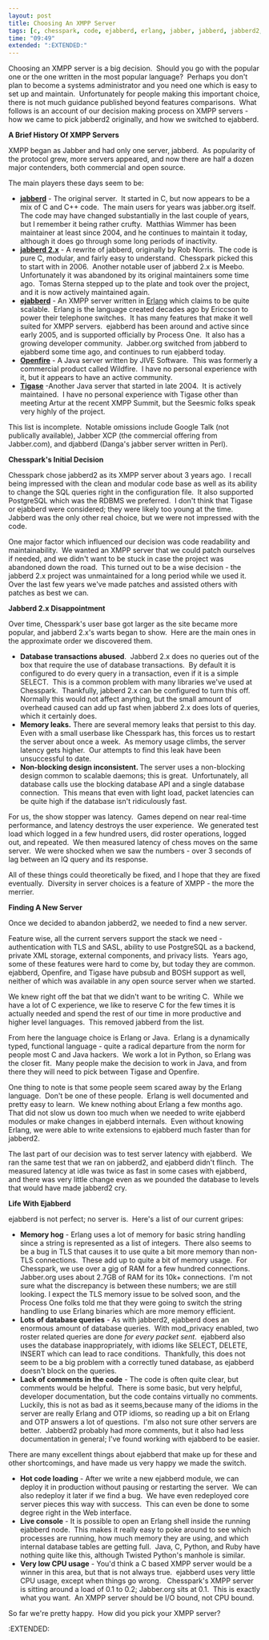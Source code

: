 ```yaml
---
layout: post
title: Choosing An XMPP Server
tags: [c, chesspark, code, ejabberd, erlang, jabber, jabberd, jabberd2, java, openfire, server, tigase, xmpp]
time: "09:49"
extended: ":EXTENDED:"
---
```


Choosing an XMPP server is a big decision.  Should you go with the popular one or the one written in the most popular language?  Perhaps you don't plan to become a systems administrator and you need one which is easy to set up and maintain.  Unfortunately for people making this important choice, there is not much guidance published beyond features comparisons.  What follows is an account of our decision making process on XMPP servers - how we came to pick jabberd2 originally, and how we switched to ejabberd.

<strong>A Brief History Of XMPP Servers</strong>

XMPP began as Jabber and had only one server, jabberd.  As popularity of the protocol grew, more servers appeared, and now there are half a dozen major contenders, both commercial and open source.

The main players these days seem to be:
<ul>
	<li><a href="http://jabberd.org/"><strong>jabberd</strong></a> - The original server.  It started in C, but now appears to be a mix of C and C++ code.  The main users for years was jabber.org itself.  The code may have changed substantially in the last couple of years, but I remember it being rather crufty.  Matthias Wimmer has been maintainer at least since 2004, and he continues to maintain it today, although it does go through some long periods of inactivity.</li>
	<li><a href="http://jabberd2.xiaoka.com/"><strong>jabberd 2.x</strong></a> - A rewrite of jabberd, originally by Rob Norris.  The code is pure C, modular, and fairly easy to understand.  Chesspark picked this to start with in 2006.  Another notable user of jabberd 2.x is Meebo.  Unfortunately it was abandoned by its original maintainers some time ago.  Tomas Sterna stepped up to the plate and took over the project, and it is now actively maintained again.</li>
	<li><a href="http://www.ejabberd.im"><strong>ejabberd</strong></a> - An XMPP server written in <a href="http://erlang.org/">Erlang</a> which claims to be quite scalable.  Erlang is the language created decades ago by Ericcson to power their telephone switches.  It has many features that make it well suited for XMPP servers.  ejabberd has been around and active since early 2005, and is supported officially by Process One.  It also has a growing developer community.  Jabber.org switched from jabberd to ejabberd some time ago, and continues to run ejabberd today.</li>
	<li><a href="http://www.igniterealtime.org/projects/openfire/index.jsp"><strong>Openfire</strong></a> - A Java server written by JIVE Software.  This was formerly a commercial product called Wildfire.  I have no personal experience with it, but it appears to have an active community.</li>
	<li><a href="http://www.tigase.org"><strong>Tigase</strong></a> -Another Java server that started in late 2004.  It is actively maintained.  I have no personal experience with Tigase other than meeting Artur at the recent XMPP Summit, but the Seesmic folks speak very highly of the project.</li>
</ul>
This list is incomplete.  Notable omissions include Google Talk (not publically available), Jabber XCP (the commercial offering from Jabber.com), and djabberd (Danga's jabber server written in Perl).

<strong>Chesspark's Initial Decision</strong>

Chesspark chose jabberd2 as its XMPP server about 3 years ago.  I recall being impressed with the clean and modular code base as well as its ability to change the SQL queries right in the configuration file.  It also supported PostgreSQL which was the RDBMS we preferred.  I don't think that Tigase or ejabberd were considered; they were likely too young at the time.  Jabberd was the only other real choice, but we were not impressed with the code.

One major factor which influenced our decision was code readability and maintainability.  We wanted an XMPP server that we could patch ourselves if needed, and we didn't want to be stuck in case the project was abandoned down the road.  This turned out to be a wise decision - the jabberd 2.x project was unmaintained for a long period while we used it.  Over the last few years we've made patches and assisted others with patches as best we can.

<strong>Jabberd 2.x Disappointment</strong>

Over time, Chesspark's user base got larger as the site became more popular, and jabberd 2.x's warts began to show.  Here are the main ones in the approximate order we discovered them.
<ul>
	<li><strong>Database transactions abused</strong>.  Jabberd 2.x does no queries out of the box that require the use of database transactions.  By default it is configured to do every query in a transaction, even if it is a simple SELECT.  This is a common problem with many libraries we've used at Chesspark.  Thankfully, jabberd 2.x can be configured to turn this off.  Normally this would not affect anything, but the small amount of overhead caused can add up fast when jabberd 2.x does lots of queries, which it certainly does.</li>
	<li><strong>Memory leaks.</strong> There are several memory leaks that persist to this day.  Even with a small userbase like Chesspark has, this forces us to restart the server about once a week.  As memory usage climbs, the server latency gets higher.  Our attempts to find this leak have been unsuccessful to date.</li>
	<li><strong>Non-blocking design inconsistent. </strong> The server uses a non-blocking design common to scalable daemons; this is great.  Unfortunately, all database calls use the blocking database API and a single database connection.  This means that even with light load, packet latencies can be quite high if the database isn't ridiculously fast.</li>
</ul>
For us, the show stopper was latency.  Games depend on near real-time performance, and latency destroys the user experience.  We generated test load which logged in a few hundred users, did roster operations, logged out, and repeated.  We then measured latency of chess moves on the same server.  We were shocked when we saw the numbers - over 3 seconds of lag between an IQ query and its response.

All of these things could theoretically be fixed, and I hope that they are fixed eventually.  Diversity in server choices is a feature of XMPP - the more the merrier.

<strong>Finding A New Server
</strong>

Once we decided to abandon jabberd2, we needed to find a new server.

Feature wise, all the current servers support the stack we need - authentication with TLS and SASL, ability to use PostgreSQL as a backend, private XML storage, external components, and privacy lists.  Years ago, some of these features were hard to come by, but today they are common.  ejabberd, Openfire, and Tigase have pubsub and BOSH support as well, neither of which was available in any open source server when we started.

We knew right off the bat that we didn't want to be writing C.  While we have a lot of C experience, we like to reserve C for the few times it is actually needed and spend the rest of our time in more productive and higher level languages.  This removed jabberd from the list.

From here the language choice is Erlang or Java.  Erlang is a dynamically typed, functional language - quite a radical departure from the norm for people most C and Java hackers.  We work a lot in Python, so Erlang was the closer fit.  Many people make the decision to work in Java, and from there they will need to pick between Tigase and Openfire.

One thing to note is that some people seem scared away by the Erlang language.  Don't be one of these people.  Erlang is well documented and pretty easy to learn.  We knew nothing about Erlang a few months ago.  That did not slow us down too much when we needed to write ejabberd modules or make changes in ejabberd internals.  Even without knowing Erlang, we were able to write extensions to ejabberd much faster than for jabberd2.

The last part of our decision was to test server latency with ejabberd.  We ran the same test that we ran on jabberd2, and ejabberd didn't flinch.  The measured latency at idle was twice as fast in some cases with ejabberd, and there was very little change even as we pounded the database to levels that would have made jabberd2 cry.

<strong>Life With Ejabberd
</strong>

ejabberd is not perfect; no server is.  Here's a list of our current gripes:
<ul>
	<li><strong>Memory hog</strong> - Erlang uses a lot of memory for basic string handling since a string is represented as a list of integers.  There also seems to be a bug in TLS that causes it to use quite a bit more memory than non-TLS connections.  These add up to quite a bit of memory usage.  For Chesspark, we use over a gig of RAM for a few hundred connections.  Jabber.org uses about 2.7GB of RAM for its 10k+ connections.  I'm not sure what the discrepancy is between these numbers; we are still looking. I expect the TLS memory issue to be solved soon, and the Process One folks told me that they were going to switch the string handling to use Erlang binaries which are more memory efficient.</li>
	<li><strong>Lots of database queries</strong> - As with jabberd2, ejabberd does an enormous amount of database queries.  With mod_privacy enabled, two roster related queries are done <em>for every packet sent</em>.  ejabberd also uses the database inappropriately, with idioms like SELECT, DELETE, INSERT which can lead to race conditions.  Thankfully, this does not seem to be a big problem with a correctly tuned database, as ejabberd doesn't block on the queries.</li>
	<li> <strong>Lack of comments in the code</strong> - The code is often quite clear, but comments would be helpful.  There is some basic, but very helpful, developer documentation, but the code contains virtually no comments.  Luckily, this is not as bad as it seems,because many of the idioms in the server are really Erlang and OTP idioms, so reading up a bit on Erlang and OTP answers a lot of questions.  I'm also not sure other servers are better.  Jabberd2 probably had more comments, but it also had less documentation in general; I've found working with ejabberd to be easier.</li>
</ul>
There are many excellent things about ejabberd that make up for these and other shortcomings, and have made us very happy we made the switch.
<ul>
	<li><strong>Hot code loading</strong> - After we write a new ejabberd module, we can deploy it in production without pausing or restarting the server.  We can also redeploy it later if we find a bug.  We have even redeployed core server pieces this way with success.  This can even be done to some degree right in the Web interface.</li>
	<li><strong>Live console</strong> - It is possible to open an Erlang shell inside the running ejabberd node.  This makes it really easy to poke around to see which processes are running, how much memory they are using, and which internal database tables are getting full.  Java, C, Python, and Ruby have nothing quite like this, although Twisted Python's manhole is similar.</li>
	<li><strong>Very low CPU usage</strong> - You'd think a C based XMPP server would be a winner in this area, but that is not always true.  ejabberd uses very little CPU usage, except when things go wrong.   Chesspark's XMPP server is sitting around a load of 0.1 to 0.2; Jabber.org sits at 0.1.  This is exactly what you want.  An XMPP server should be I/O bound, not CPU bound.</li>
</ul>
So far we're pretty happy.  How did you pick your XMPP server?

:EXTENDED:


